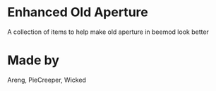# Enhanced Old Aperture
A collection of items to help make old aperture in beemod look better

# Made by
Areng, PieCreeper, Wicked
